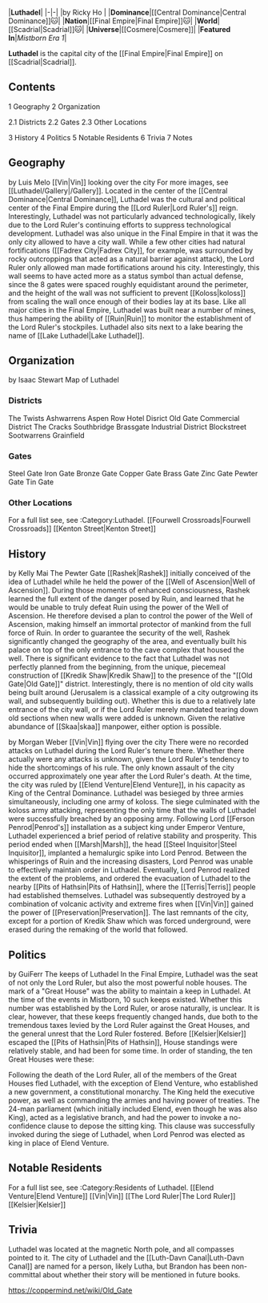 |**Luthadel**|
|-|-|
|by  Ricky Ho |
|**Dominance**|[[Central Dominance\|Central Dominance]]🐱︎|
|**Nation**|[[Final Empire\|Final Empire]]🐱︎|
|**World**|[[Scadrial\|Scadrial]]🐱︎|
|**Universe**|[[Cosmere\|Cosmere]]|
|**Featured In**|*Mistborn Era 1*|

**Luthadel** is the capital city of the [[Final Empire\|Final Empire]] on [[Scadrial\|Scadrial]].

## Contents

1 Geography
2 Organization

2.1 Districts
2.2 Gates
2.3 Other Locations


3 History
4 Politics
5 Notable Residents
6 Trivia
7 Notes


## Geography
 by Luis Melo [[Vin\|Vin]] looking over the city
For more images, see [[Luthadel/Gallery\|/Gallery]].
Located in the center of the [[Central Dominance\|Central Dominance]], Luthadel was the cultural and political center of the Final Empire during the [[Lord Ruler\|Lord Ruler's]] reign. Interestingly, Luthadel was not particularly advanced technologically, likely due to the Lord Ruler's continuing efforts to suppress technological development.
Luthadel was also unique in the Final Empire in that it was the only city allowed to have a city wall. While a few other cities had natural fortifications ([[Fadrex City\|Fadrex City]], for example, was surrounded by rocky outcroppings that acted as a natural barrier against attack), the Lord Ruler only allowed man made fortifications around his city. Interestingly, this wall seems to have acted more as a status symbol than actual defense, since the 8 gates were spaced roughly equidistant around the perimeter, and the height of the wall was not sufficient to prevent [[Koloss\|koloss]] from scaling the wall once enough of their bodies lay at its base.
Like all major cities in the Final Empire, Luthadel was built near a number of mines, thus hampering the ability of [[Ruin\|Ruin]] to monitor the establishment of the Lord Ruler's stockpiles.
Luthadel also sits next to a lake bearing the name of [[Lake Luthadel\|Lake Luthadel]].


## Organization


 by  Isaac Stewart  Map of Luthadel
### Districts

The Twists
Ashwarrens
Aspen Row
Hotel Disrict
Old Gate
Commercial District
The Cracks
Southbridge
Brassgate
Industrial District
Blockstreet
Sootwarrens
Grainfield

### Gates

Steel Gate
Iron Gate
Bronze Gate
Copper Gate
Brass Gate
Zinc Gate
Pewter Gate
Tin Gate

### Other Locations
For a full list see, see :Category:Luthadel.
[[Fourwell Crossroads\|Fourwell Crossroads]]
[[Kenton Street\|Kenton Street]]
## History
 by  Kelly Mai  The Pewter Gate
[[Rashek\|Rashek]] initially conceived of the idea of Luthadel while he held the power of the [[Well of Ascension\|Well of Ascension]]. During those moments of enhanced consciousness, Rashek learned the full extent of the danger posed by Ruin, and learned that he would be unable to truly defeat Ruin using the power of the Well of Ascension. He therefore devised a plan to control the power of the Well of Ascension, making himself an immortal protector of mankind from the full force of Ruin. In order to guarantee the security of the well, Rashek significantly changed the geography of the area, and eventually built his palace on top of the only entrance to the cave complex that housed the well.
There is significant evidence to the fact that Luthadel was not perfectly planned from the beginning, from the unique, piecemeal construction of [[Kredik Shaw\|Kredik Shaw]] to the presence of the "[[Old Gate\|Old Gate]]" district. Interestingly, there is no mention of old city walls being built around (Jerusalem is a classical example of a city outgrowing its wall, and subsequently building out). Whether this is due to a relatively late entrance of the city wall, or if the Lord Ruler merely mandated tearing down old sections when new walls were added is unknown. Given the relative abundance of [[Skaa\|skaa]] manpower, either option is possible.

 by  Morgan Weber  [[Vin\|Vin]] flying over the city
There were no recorded attacks on Luthadel during the Lord Ruler's tenure there. Whether there actually were any attacks is unknown, given the Lord Ruler's tendency to hide the shortcomings of his rule. The only known assault of the city occurred approximately one year after the Lord Ruler's death. At the time, the city was ruled by [[Elend Venture\|Elend Venture]], in his capacity as King of the Central Dominance. Luthadel was besieged by three armies simultaneously, including one army of koloss. The siege culminated with the koloss army attacking, representing the only time that the walls of Luthadel were successfully breached by an opposing army.
Following Lord [[Ferson Penrod\|Penrod's]] installation as a subject king under Emperor Venture, Luthadel experienced a brief period of relative stability and prosperity. This period ended when [[Marsh\|Marsh]], the head [[Steel Inquisitor\|Steel Inquisitor]], implanted a hemalurgic spike into Lord Penrod. Between the whisperings of Ruin and the increasing disasters, Lord Penrod was unable to effectively maintain order in Luthadel. Eventually, Lord Penrod realized the extent of the problems, and ordered the evacuation of Luthadel to the nearby [[Pits of Hathsin\|Pits of Hathsin]], where the [[Terris\|Terris]] people had established themselves.
Luthadel was subsequently destroyed by a combination of volcanic activity and extreme fires when [[Vin\|Vin]] gained the power of [[Preservation\|Preservation]]. The last remnants of the city, except for a portion of Kredik Shaw which was forced underground, were erased during the remaking of the world that followed.

## Politics
 by  GuiFerr  The keeps of Luthadel
In the Final Empire, Luthadel was the seat of not only the Lord Ruler, but also the most powerful noble houses. The mark of a "Great House" was the ability to maintain a keep in Luthadel. At the time of the events in Mistborn, 10 such keeps existed. Whether this number was established by the Lord Ruler, or arose naturally, is unclear. It is clear, however, that these keeps frequently changed hands, due both to the tremendous taxes levied by the Lord Ruler against the Great Houses, and the general unrest that the Lord Ruler fostered.
Before [[Kelsier\|Kelsier]] escaped the [[Pits of Hathsin\|Pits of Hathsin]], House standings were relatively stable, and had been for some time. In order of standing, the ten Great Houses were these:




Following the death of the Lord Ruler, all of the members of the Great Houses fled Luthadel, with the exception of Elend Venture, who established a new government, a constitutional monarchy. The King held the executive power, as well as commanding the armies and having power of treaties. The 24-man parliament (which initially included Elend, even though he was also King), acted as a legislative branch, and had the power to invoke a no-confidence clause to depose the sitting king. This clause was successfully invoked during the siege of Luthadel, when Lord Penrod was elected as king in place of Elend Venture.

## Notable Residents
For a full list see, see :Category:Residents of Luthadel.
[[Elend Venture\|Elend Venture]]
[[Vin\|Vin]]
[[The Lord Ruler\|The Lord Ruler]]
[[Kelsier\|Kelsier]]
## Trivia
Luthadel was located at the magnetic North pole, and all compasses pointed to it.
The city of Luthadel and the [[Luth-Davn Canal\|Luth-Davn Canal]] are named for a person, likely Lutha, but Brandon has been non-committal about whether their story will be mentioned in future books.


https://coppermind.net/wiki/Old_Gate